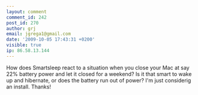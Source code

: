```yaml
---
layout: comment
comment_id: 242
post_id: 270
author: grj
email: jgrega1@gmail.com
date: '2009-10-05 17:43:31 +0200'
visible: true
ip: 86.58.13.144
---
```

How does Smartsleep react to a situation when you close your Mac at say 22% battery power and let it closed for a weekend? Is it that smart to wake up and hibernate, or does the battery run out of power?
I'm just considerig an install. Thanks! 

